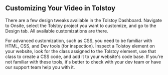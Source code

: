 ## Customizing Your Video in Tolstoy

There are a few design tweaks available in the Tolstoy Dashboard. Navigate to Onsite, select the Tolstoy project you want to customize, and go to the Design tab. All available customizations are there.

For advanced customization, such as CSS, you need to be familiar with HTML, CSS, and Dev tools (for inspection). Inspect a Tolstoy element on your website, look for the class assigned to the Tolstoy element, use that class to create a CSS code, and add it to your website's code base. If you're not familiar with these tools, it's better to check with your dev team or have our support team help you with it.